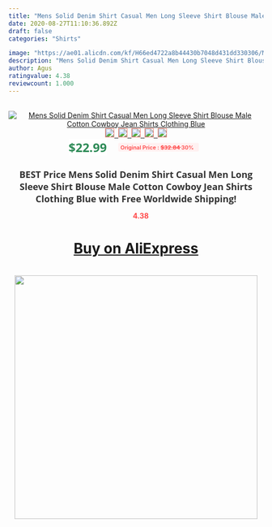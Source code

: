```yaml
---
title: "Mens Solid Denim Shirt Casual Men Long Sleeve Shirt Blouse Male Cotton Cowboy Jean Shirts Clothing Blue"
date: 2020-08-27T11:10:36.892Z
draft: false
categories: "Shirts"

image: "https://ae01.alicdn.com/kf/H66ed4722a8b44430b7048d431dd330306/Mens-Solid-Denim-Shirt-Casual-Men-Long-Sleeve-Shirt-Blouse-Male-Cotton-Cowboy-Jean-Shirts-Clothing.png_220x220.png"
description: "Mens Solid Denim Shirt Casual Men Long Sleeve Shirt Blouse Male Cotton Cowboy Jean Shirts Clothing Blue"
author: Agus
ratingvalue: 4.38
reviewcount: 1.000
---
```

<br>
<div style="text-align: center;">
<a href="https://s.click.aliexpress.com/e/_AqAB7R" target="_blank" rel="nofollow noopener noreferrer"><img alt="Mens Solid Denim Shirt Casual Men Long Sleeve Shirt Blouse Male Cotton Cowboy Jean Shirts Clothing Blue" class="magnifier-image" src="https://ae01.alicdn.com/kf/H66ed4722a8b44430b7048d431dd330306/Mens-Solid-Denim-Shirt-Casual-Men-Long-Sleeve-Shirt-Blouse-Male-Cotton-Cowboy-Jean-Shirts-Clothing.png_220x220.png_640x640.jpg">
<br>
<img style="border:1px solid salmon" src="https://ae01.alicdn.com/kf/H66ed4722a8b44430b7048d431dd330306/Mens-Solid-Denim-Shirt-Casual-Men-Long-Sleeve-Shirt-Blouse-Male-Cotton-Cowboy-Jean-Shirts-Clothing.png_120x120.jpg">&nbsp;&nbsp;<img style="border:1px solid salmon" src="https://ae01.alicdn.com/kf/H16fb2b057d90465cb3afc932ff4e5962H/Mens-Solid-Denim-Shirt-Casual-Men-Long-Sleeve-Shirt-Blouse-Male-Cotton-Cowboy-Jean-Shirts-Clothing.jpg_120x120.jpg">&nbsp;&nbsp;<img style="border:1px solid salmon" src="https://ae01.alicdn.com/kf/H1397a552945a4e0797a6c5eb45098c45c/Mens-Solid-Denim-Shirt-Casual-Men-Long-Sleeve-Shirt-Blouse-Male-Cotton-Cowboy-Jean-Shirts-Clothing.jpg_120x120.jpg">&nbsp;&nbsp;<img style="border:1px solid salmon" src="https://ae01.alicdn.com/kf/H5c40e67744954401bceeb58d0da31de25/Mens-Solid-Denim-Shirt-Casual-Men-Long-Sleeve-Shirt-Blouse-Male-Cotton-Cowboy-Jean-Shirts-Clothing.jpg_120x120.jpg">&nbsp;&nbsp;<img style="border:1px solid salmon" src="https://ae01.alicdn.com/kf/H5224fe2a83dd4026939c3f5b00999423f/Mens-Solid-Denim-Shirt-Casual-Men-Long-Sleeve-Shirt-Blouse-Male-Cotton-Cowboy-Jean-Shirts-Clothing.jpg_120x120.jpg"></a></div><br0>
<div style="text-align: center;"><span style="background-color: white; border: 0px; box-sizing: border-box; color: seagreen; display: inline-block; font-family: &quot;open sans&quot; , &quot;arial&quot; , &quot;helvetica&quot; , sans-serif , &quot;heiti&quot;; font-size: 24px; font-stretch: inherit; font-weight: 700; line-height: inherit; margin: 0px 10px 0px 0px; padding: 0px; vertical-align: middle;">$22.99 </span>
<span style="background: rgb(255 , 241 , 241); border-radius: 3px; border: 0px; box-sizing: border-box; color: #ff4747; display: inline-block; font-family: inherit; font-size: 12px; font-stretch: inherit; font-style: inherit; font-variant: inherit; font-weight: 600; line-height: inherit; margin: 0px; padding: 2px 5px; transform: scale(0.9); vertical-align: middle;">Original Price : <b style="text-decoration: line-through;">$32.84 </b> 30%&nbsp;&nbsp;</span></div>
<h1 style="color: #333333; display: inline-block; font-family: &quot;open sans&quot; , &quot;arial&quot; , &quot;helvetica&quot; , sans-serif , &quot;heiti&quot;; font-size: 18px; font-stretch: inherit; font-weight: 700; text-align: center;">BEST Price Mens Solid Denim Shirt Casual Men Long Sleeve Shirt Blouse Male Cotton Cowboy Jean Shirts Clothing Blue with Free Worldwide Shipping!</h1>
<div style="color: #ff4747; text-align: center;">
<img src="https://4.bp.blogspot.com/-M0ZcTcb-5uY/XleCXlxnR4I/AAAAAAAAAEc/OrjgMkXV1oMQFaCRZj5HQwOCBcu3w1FegCPcBGAYYCw/s1600/star.png" style="height: 15px;">&nbsp;<b>4.38</b></div>
<div class="button_cont" align="center"><a class="buynow_a" href="https://s.click.aliexpress.com/e/_AqAB7R" target="_blank" rel="nofollow noopener noreferrer"><H1>Buy on AliExpress</H1></a></div><br>
<div class="separator" style="clear: both; text-align: center;">
<img src="https://lh3.googleusercontent.com/-pTy5HemUv9M/XlePHvY0dAI/AAAAAAAAAE4/0nX5iRUoIWY8eMW9Dpxeirr157OZliDIgCLcBGAsYHQ/s1600/badge.gif" width="480">
</div>
